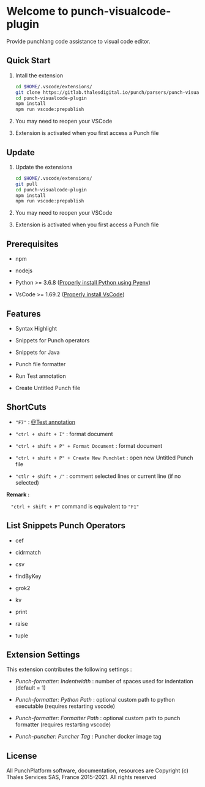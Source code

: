 # Welcome to punch-visualcode-plugin

Provide punchlang code assistance to visual code editor.

## Quick Start

1. Intall the extension
   
   ```bash
   cd $HOME/.vscode/extensions/
   git clone https://gitlab.thalesdigital.io/punch/parsers/punch-visualcode-plugin.git
   cd punch-visualcode-plugin
   npm install
   npm run vscode:prepublish
   ```

2. You may need to reopen your VSCode

3. Extension is activated when you first access a Punch file

## Update

1. Update the extensiona
   
   ```bash
   cd $HOME/.vscode/extensions/
   git pull
   cd punch-visualcode-plugin
   npm install
   npm run vscode:prepublish
   ```

2. You may need to reopen your VSCode

3. Extension is activated when you first access a Punch file

## Prerequisites

- npm 

- nodejs

- Python >= 3.6.8 ([Properly install Python using Pyenv](https://gitlab.thalesdigital.io/punch/product/punch/-/blob/8.0/documentation/docs/Common/Contribution_Guide/Developper/Setup/Setup_Python.md))

- VsCode >= 1.69.2 ([Properly install VsCode](https://code.visualstudio.com/download))

## Features

- Syntax Highlight

- Snippets for Punch operators

- Snippets for Java 

- Punch file formatter

- Run Test annotation 

- Create Untitled Punch file

## ShortCuts

- `"F7"` : [@Test annotation](https://punch-1.gitbook.io/punch-doc/punchlang/overview/getting-started#the-test-annotation)

- `"ctrl + shift + I"` : format document

- `"ctrl + shift + P" + Format Document` : format document

- `"ctrl + shift + P" + Create New Punchlet`  : open new Untitled Punch file

- `"ctlr + shift + /"` : comment selected lines or current line (if no selected)

**Remark :**

   `"ctrl + shift + P"` command is equivalent to  `"F1"`

## List Snippets Punch Operators

- cef

- cidrmatch

- csv

- findByKey

- grok2

- kv

- print

- raise

- tuple

## Extension Settings

This extension contributes the following settings :

- *Punch-formatter: Indentwidth* : number of spaces used for indentation (default = 1)

- *Punch-formatter: Python Path* : optional custom path to python executable (requires restarting vscode)

- *Punch-formatter: Formatter Path* : optional custom path to punch formatter (requires restarting vscode)

- *Punch-puncher: Puncher Tag* : Puncher docker image tag

## License

All PunchPlatform software, documentation, resources are Copyright (c) Thales Services SAS, France 2015-2021. All rights reserved
